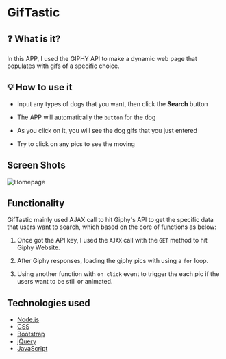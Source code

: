# GifTastic
## :question: What is it?
In this APP, I used the GIPHY API to make a dynamic web page that populates with gifs of a specific choice.

## :bulb: How to use it

- Input any types of dogs that you want, then click the **Search** button

- The APP will automatically the `button` for the dog

- As you click on it, you will see the dog gifs that you just entered

- Try to click on any pics to see the moving

## Screen Shots

![Homepage](assets/images/dog.gif)

## Functionality
GifTastic mainly used AJAX call to hit Giphy's API to get the specific data that users want to search, which based on the core of functions as below:

1. Once got the API key, I used the `AJAX` call with the `GET` method to hit Giphy Website.

2. After Giphy responses, loading the giphy pics with using a `for` loop.

3. Using another function with `on click` event to trigger the each pic if the users want to be still or animated.

## Technologies used 
- [Node.js](https://www.nodejs.org/en/)
- [CSS](https://www.w3.org/Style/CSS/Overview.en.html)
- [Bootstrap](https://getbootstrap.com/)
- [jQuery](https://jquery.com/)
- [JavaScript](https://www.javascript.com/)